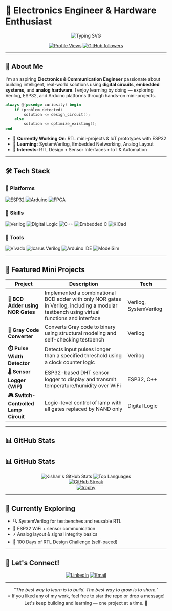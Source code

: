 # 🔧 Electronics Engineer & Hardware Enthusiast

<div align="center">
  
  ![Typing SVG](https://readme-typing-svg.herokuapp.com?font=Fira+Code&size=28&pause=1000&color=FF6B35&center=true&vCenter=true&width=800&lines=⚡+Digital+%26+Analog+Electronics+⚡;🔌+Verilog+%7C+ESP32+%7C+Arduino+🔌;🛠️+Building+Hardware+Solutions+🛠️)
  
[![Profile Views](https://komarev.com/ghpvc/?username=kishankulal987&color=ff6b35&style=flat-square)](https://github.com/kishankulal987)
[![GitHub followers](https://img.shields.io/github/followers/kishankulal987?style=flat-square&color=ff6b35)](https://github.com/kishankulal987)

  
</div>

---

## 👋 About Me

I'm an aspiring **Electronics & Communication Engineer** passionate about building intelligent, real-world solutions using **digital circuits**, **embedded systems**, and **analog hardware**. I enjoy learning by doing — exploring Verilog, ESP32, and Arduino platforms through hands-on mini-projects.

```verilog
always @(posedge curiosity) begin
    if (problem_detected) 
        solution <= design_circuit();
    else
        solution <= optimize_existing();
end
```

- 🔭 **Currently Working On:** RTL mini-projects & IoT prototypes with ESP32  
- 🌱 **Learning:** SystemVerilog, Embedded Networking, Analog Layout  
- 🎯 **Interests:** RTL Design • Sensor Interfaces • IoT & Automation  

---

## 🛠️ Tech Stack

### 🔌 Platforms
![ESP32](https://img.shields.io/badge/ESP32-black?style=for-the-badge&logo=espressif&logoColor=white)
![Arduino](https://img.shields.io/badge/Arduino-00979D?style=for-the-badge&logo=arduino&logoColor=white)
![FPGA](https://img.shields.io/badge/FPGA-FF6B35?style=for-the-badge&logo=xilinx&logoColor=white)

### 🧠 Skills
![Verilog](https://img.shields.io/badge/Verilog-4B0082?style=for-the-badge)
![Digital Logic](https://img.shields.io/badge/Digital_Design-ffb400?style=for-the-badge)
![C++](https://img.shields.io/badge/C++-00599C?style=for-the-badge&logo=cplusplus&logoColor=white)
![Embedded C](https://img.shields.io/badge/Embedded_C-008000?style=for-the-badge)
![KiCad](https://img.shields.io/badge/KiCad-314CB0?style=for-the-badge&logo=kicad&logoColor=white)

### 🧰 Tools
![Vivado](https://img.shields.io/badge/Vivado-E01F27?style=for-the-badge&logo=xilinx&logoColor=white)
![Icarus Verilog](https://img.shields.io/badge/Icarus_Verilog-darkblue?style=for-the-badge)
![Arduino IDE](https://img.shields.io/badge/Arduino_IDE-00979D?style=for-the-badge&logo=arduino&logoColor=white)
![ModelSim](https://img.shields.io/badge/ModelSim-blue?style=for-the-badge)

---

## 🚀 Featured Mini Projects

| Project | Description | Tech |
|--------|-------------|------|
| **🔢 BCD Adder using NOR Gates** | Implemented a combinational BCD adder with only NOR gates in Verilog, including a modular testbench using virtual functions and interface | Verilog, SystemVerilog |
| **🔁 Gray Code Converter** | Converts Gray code to binary using structural modeling and self-checking testbench | Verilog |
| **⏱️ Pulse Width Detector** | Detects input pulses longer than a specified threshold using a clock counter logic | Verilog |
| **🌡️ Sensor Logger (WIP)** | ESP32-based DHT sensor logger to display and transmit temperature/humidity over WiFi | ESP32, C++ |
| **🎮 Switch-Controlled Lamp Circuit** | Logic-level control of lamp with all gates replaced by NAND only | Digital Logic |

---

## 📊 GitHub Stats

## 📊 GitHub Stats

<div align="center">

![Kishan's GitHub Stats](https://github-readme-stats.vercel.app/api?username=kishankulal987&show_icons=true&theme=radical&count_private=true)
![Top Languages](https://github-readme-stats.vercel.app/api/top-langs/?username=kishankulal987&layout=compact&theme=radical)
<br>
[![GitHub Streak](https://github-readme-streak-stats.herokuapp.com?user=kishankulal987&theme=radical&date_format=M%20j%5B%2C%20Y%5D)](https://git.io/streak-stats)
<br>
[![trophy](https://github-profile-trophy.vercel.app/?username=kishankulal987&theme=radical&margin-w=10&margin-h=10)](https://github.com/ryo-ma/github-profile-trophy)

</div>

---

## 🌱 Currently Exploring

- 🔍 SystemVerilog for testbenches and reusable RTL
- 📡 ESP32 WiFi + sensor communication
- ⚡ Analog layout & signal integrity basics
- 🧠 100 Days of RTL Design Challenge (self-paced)

---

## 🤝 Let's Connect!

<div align="center">

[![LinkedIn](https://img.shields.io/badge/LinkedIn-0077B5?style=for-the-badge&logo=linkedin&logoColor=white)](https://linkedin.com/in/kishankulal987)
[![Email](https://img.shields.io/badge/Gmail-D14836?style=for-the-badge&logo=gmail&logoColor=white)](mailto:kishankulal987@gmail.com)

</div>


---

<div align="center">

_"The best way to learn is to build. The best way to grow is to share."_  
⭐ If you liked any of my work, feel free to star the repo or drop a message!  
Let's keep building and learning — one project at a time. 🔧

</div>

